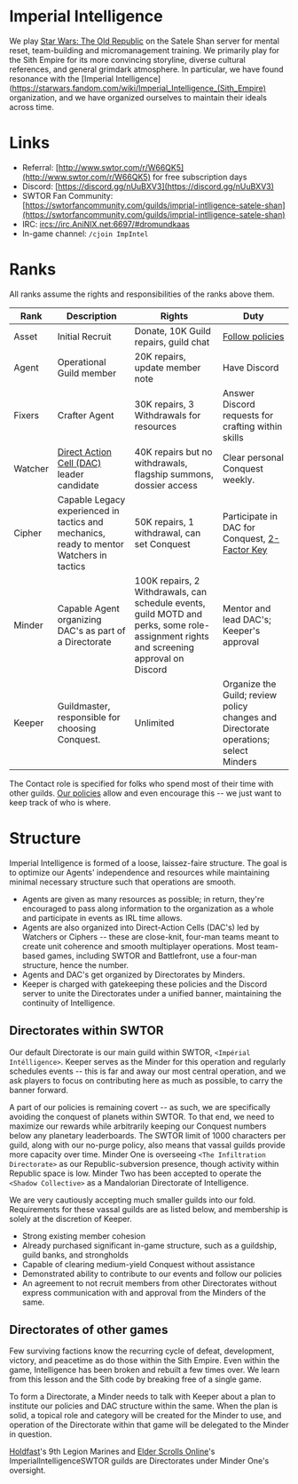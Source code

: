 # Imperial Intelligence

We play [Star Wars: The Old Republic](http://swtor.com/) on the Satele Shan server for mental reset, team-building and micromanagement training. We primarily play for the Sith Empire for its more convincing storyline, diverse cultural references, and general grimdark atmosphere. In particular, we have found resonance with the [Imperial Intelligence](https://starwars.fandom.com/wiki/Imperial_Intelligence_(Sith_Empire) organization, and we have organized ourselves to maintain their ideals across time.

# Links
* Referral: [http://www.swtor.com/r/W66QK5](http://www.swtor.com/r/W66QK5) for free subscription days
* Discord: [https://discord.gg/nUuBXV3](https://discord.gg/nUuBXV3)
* SWTOR Fan Community: [https://swtorfancommunity.com/guilds/imprial-intlligence-satele-shan](https://swtorfancommunity.com/guilds/imprial-intlligence-satele-shan)
* IRC: [ircs://irc.AniNIX.net:6697/#dromundkaas](ircs://irc.aninix.net:6697/#dromundkaas)
* In-game channel: `/cjoin ImpIntel`

# Ranks
All ranks assume the rights and responsibilities of the ranks above them.

| Rank | Description | Rights | Duty |
|---|---|---|---|
| Asset | Initial Recruit | Donate, 10K Guild repairs, guild chat | [Follow policies](./Policies.md) |
| Agent | Operational Guild member | 20K repairs, update member note | Have Discord |
| Fixers | Crafter Agent | 30K repairs, 3 Withdrawals for resources | Answer Discord requests for crafting within skills |
| Watcher | [Direct Action Cell (DAC)](./Guides.md) leader candidate | 40K repairs but no withdrawals, flagship summons, dossier access | Clear personal Conquest weekly. |
| Cipher | Capable Legacy experienced in tactics and mechanics, ready to mentor Watchers in tactics | 50K repairs, 1 withdrawal, can set Conquest | Participate in DAC for Conquest, [2-Factor Key](https://www.swtor.com/info/security-key) |
| Minder | Capable Agent organizing DAC's as part of a Directorate | 100K repairs, 2 Withdrawals, can schedule events, guild MOTD and perks, some role-assignment rights and screening approval on Discord | Mentor and lead DAC's; Keeper's approval |
| Keeper | Guildmaster, responsible for choosing Conquest. | Unlimited | Organize the Guild; review policy changes and Directorate operations; select Minders |

The Contact role is specified for folks who spend most of their time with other guilds. [Our policies](./Policies.md) allow and even encourage this -- we just want to keep track of who is where.

# Structure

Imperial Intelligence is formed of a loose, laissez-faire structure. The goal is to optimize our Agents' independence and resources while maintaining minimal necessary structure such that operations are smooth.
* Agents are given as many resources as possible; in return, they're encouraged to pass along information to the organization as a whole and participate in events as IRL time allows.
* Agents are also organized into Direct-Action Cells (DAC's) led by Watchers or Ciphers -- these are close-knit, four-man teams meant to create unit coherence and smooth multiplayer operations. Most team-based games, including SWTOR and Battlefront, use a four-man structure, hence the number.
* Agents and DAC's get organized by Directorates by Minders.
* Keeper is charged with gatekeeping these policies and the Discord server to unite the Directorates under a unified banner, maintaining the continuity of Intelligence.

## Directorates within SWTOR

Our default Directorate is our main guild within SWTOR, `<Impérial Intélligence>`. Keeper serves as the Minder for this operation and regularly schedules events -- this is far and away our most central operation, and we ask players to focus on contributing here as much as possible, to carry the banner forward. 

A part of our policies is remaining covert -- as such, we are specifically avoiding the conquest of planets within SWTOR. To that end, we need to maximize our rewards while arbitrarily keeping our Conquest numbers below any planetary leaderboards. The SWTOR limit of 1000 characters per guild, along with our no-purge policy, also means that vassal guilds provide more capacity over time. Minder One is overseeing `<The Infiltration Directorate>` as our Republic-subversion presence, though activity within Republic space is low. Minder Two has been accepted to operate the `<Shadow Collective>` as a Mandalorian Directorate of Intelligence.

We are very cautiously accepting much smaller guilds into our fold. Requirements for these vassal guilds are as listed below, and membership is solely at the discretion of Keeper.
* Strong existing member cohesion
* Already purchased significant in-game structure, such as a guildship, guild banks, and strongholds
* Capable of clearing medium-yield Conquest without assistance
* Demonstrated ability to contribute to our events and follow our policies
* An agreement to not recruit members from other Directorates without express communication with and approval from the Minders of the same.

## Directorates of other games

Few surviving factions know the recurring cycle of defeat, development, victory, and peacetime as do those within the Sith Empire. Even within the game, Intelligence has been broken and rebuilt a few times over. We learn from this lesson and the Sith code by breaking free of a single game.

To form a Directorate, a Minder needs to talk with Keeper about a plan to institute our policies and DAC structure within the same. When the plan is solid, a topical role and category will be created for the Minder to use, and operation of the Directorate within that game will be delegated to the Minder in question.

[Holdfast](https://store.steampowered.com/app/589290/Holdfast_Nations_At_War/)'s 9th Legion Marines and [Elder Scrolls Online](https://store.steampowered.com/agecheck/app/306130/)'s ImperialIntelligenceSWTOR guilds are Directorates under Minder One's oversight.
